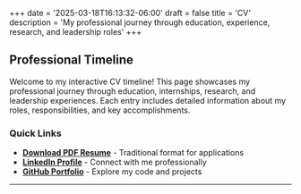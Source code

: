 +++
date = '2025-03-18T16:13:32-06:00'
draft = false
title = 'CV'
description = 'My professional journey through education, experience, research, and leadership roles'
+++

## Professional Timeline

Welcome to my interactive CV timeline! This page showcases my professional journey through education, internships, research, and leadership experiences. Each entry includes detailed information about my roles, responsibilities, and key accomplishments.

### Quick Links
- **[Download PDF Resume](/images/EricSpencerResume.pdf)** - Traditional format for applications
- **[LinkedIn Profile](https://www.linkedin.com/in/EricSpencer00)** - Connect with me professionally
- **[GitHub Portfolio](https://github.com/EricSpencer00)** - Explore my code and projects

---
